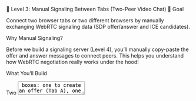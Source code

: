 🔵 Level 3: Manual Signaling Between Tabs (Two-Peer Video Chat)
🎯 Goal

Connect two browser tabs or two different browsers by manually exchanging WebRTC signaling data (SDP offer/answer and ICE candidates).

Why Manual Signaling?

Before we build a signaling server (Level 4), you’ll manually copy-paste the offer and answer messages to connect peers. This helps you understand how WebRTC negotiation really works under the hood!

What You’ll Build

Two <textarea> boxes: one to create an offer (Tab A), one to paste an answer (Tab B)

Buttons to generate and set SDP

Two video elements: local & remote streams

Ability to send video and audio between two browser tabs/devices

#How to Use This App?#

Open this app in two separate tabs or two browsers.

In Tab A, click Start Camera.

In Tab A, click Create Offer — copy the JSON from the "Create Offer" textarea.

In Tab B, click Start Camera.

Paste Tab A's offer JSON into Tab B's Offer textarea (you might want to rename it to "Paste Offer" for clarity) — actually, since we only made textarea for answer in Tab B, you can swap roles or add the full logic. To keep it simple, here Tab B can paste offer in the answer textarea and click Set Answer after creating an answer. This example currently only supports pasting the answer.

(For a fully functional two-way copy-paste, you'd build separate buttons for both offer and answer.)

In Tab B, after pasting the offer, call pc.setRemoteDescription(offer) (you can add UI/buttons for that).

Then Tab B creates an answer (not implemented here for brevity).

Tab B copies the answer JSON, pastes it into Tab A's answer textarea, and clicks Set Answer.

Both peers exchange ICE candidates by copying from the ICE textarea and pasting into the other side, then clicking Add ICE Candidate.

Summary

This is a manual copy-paste signaling method.

You get full control and understanding of how offer, answer, and ICE candidates are exchanged.

Real apps use servers or WebSocket for this (covered in Level 4).